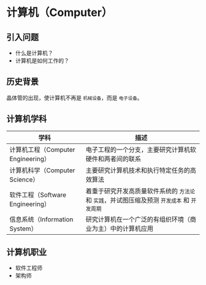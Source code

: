 # 计算机（Computer）

## 引入问题

* 什么是计算机？
* 计算机是如何工作的？

## 历史背景

晶体管的出现，使计算机不再是 `机械设备`，而是 `电子设备`。

## 计算机学科

| 学科                               | 描述                                                                                         |
| ---------------------------------- | -------------------------------------------------------------------------------------------- |
| 计算机工程（Computer Engineering） | 电子工程的一个分支，主要研究计算机软硬件和两者间的联系                                       |
| 计算机科学（Computer Science）     | 主要研究计算机技术和执行特定任务的高效算法                                                   |
| 软件工程（Software Engineering）   | 着重于研究开发高质量软件系统的 `方法论` 和 `实践`，并试图压缩及预测 `开发成本` 和 `开发周期` |
| 信息系统（Information System）     | 研究计算机在一个广泛的有组织环境（商业为主）中的计算机应用                                   |

## 计算机职业

* 软件工程师
* 架构师